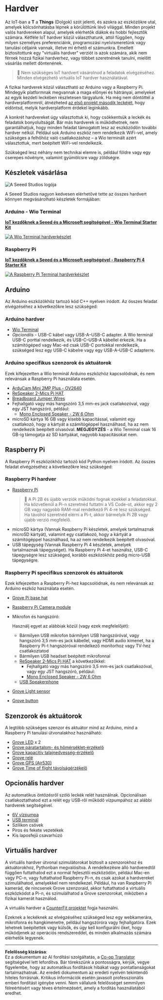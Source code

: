 <!--
CO_OP_TRANSLATOR_METADATA:
{
  "original_hash": "3dce18fab38adf93ff30b8c221b1eec5",
  "translation_date": "2025-08-27T20:30:14+00:00",
  "source_file": "hardware.md",
  "language_code": "hu"
}
-->
# Hardver

Az IoT-ban a **T** a **Things** (Dolgok) szót jelenti, és azokra az eszközökre utal, amelyek kölcsönhatásba lépnek a körülöttünk lévő világgal. Minden projekt valós hardvereken alapul, amelyek elérhetők diákok és hobbi fejlesztők számára. Kétféle IoT hardver közül választhatunk, attól függően, hogy milyen személyes preferenciáink, programozási nyelvismeretünk vagy tanulási céljaink vannak, illetve mi érhető el számunkra. Emellett biztosítottunk egy "virtuális hardver" verziót is azok számára, akik nem férnek hozzá fizikai hardverhez, vagy többet szeretnének tanulni, mielőtt vásárlás mellett döntenének.

> 💁 Nem szükséges IoT hardvert vásárolnod a feladatok elvégzéséhez. Minden elvégezhető virtuális IoT hardver használatával.

A fizikai hardverek közül választható az Arduino vagy a Raspberry Pi. Mindegyik platformnak megvannak a maga előnyei és hátrányai, amelyeket az egyik kezdeti leckében részletesen tárgyalunk. Ha még nem döntöttél a hardverplatformról, átnézheted [az első projekt második leckéjét](./1-getting-started/lessons/2-deeper-dive/README.md), hogy eldöntsd, melyik hardverplatform érdekel leginkább.

A konkrét hardvereket úgy választottuk ki, hogy csökkentsük a leckék és feladatok bonyolultságát. Bár más hardverek is működhetnek, nem garantálhatjuk, hogy minden feladat támogatott lesz az eszközödön további hardver nélkül. Például sok Arduino eszköz nem rendelkezik WiFi-vel, amely szükséges a felhőhöz való csatlakozáshoz – a Wio terminált azért választottuk, mert beépített WiFi-vel rendelkezik.

Szükséged lesz néhány nem technikai elemre is, például földre vagy egy cserepes növényre, valamint gyümölcsre vagy zöldségre.

## Készletek vásárlása

![A Seeed Studios logója](../../translated_images/seeed-logo.74732b6b482b6e8e8bdcc06f0541fc92b1dabf5e3e8f37afb91e04393a8cb977.hu.png)

A Seeed Studios nagyon kedvesen elérhetővé tette az összes hardvert könnyen megvásárolható készletek formájában:

### Arduino - Wio Terminal

**[IoT kezdőknek a Seeed és a Microsoft segítségével - Wio Terminal Starter Kit](https://www.seeedstudio.com/IoT-for-beginners-with-Seeed-and-Microsoft-Wio-Terminal-Starter-Kit-p-5006.html)**

[![A Wio Terminal hardverkészlet](../../translated_images/wio-hardware-kit.4c70c48b85e4283a1d73e248d87d49587c0cd077eeb69cb3eca803166f63c9a5.hu.png)](https://www.seeedstudio.com/IoT-for-beginners-with-Seeed-and-Microsoft-Wio-Terminal-Starter-Kit-p-5006.html)

### Raspberry Pi

**[IoT kezdőknek a Seeed és a Microsoft segítségével - Raspberry Pi 4 Starter Kit](https://www.seeedstudio.com/IoT-for-beginners-with-Seeed-and-Microsoft-Raspberry-Pi-Starter-Kit-p-5004.html)**

[![A Raspberry Pi Terminal hardverkészlet](../../translated_images/pi-hardware-kit.26dbadaedb7dd44c73b0131d5d68ea29472ed0a9744f90d5866c6d82f2d16380.hu.png)](https://www.seeedstudio.com/IoT-for-beginners-with-Seeed-and-Microsoft-Raspberry-Pi-Starter-Kit-p-5004.html)

## Arduino

Az Arduino eszközökhöz tartozó kód C++ nyelven íródott. Az összes feladat elvégzéséhez a következőkre lesz szükséged:

### Arduino hardver

* [Wio Terminal](https://www.seeedstudio.com/Wio-Terminal-p-4509.html)
* *Opcionális* - USB-C kábel vagy USB-A–USB-C adapter. A Wio terminál USB-C porttal rendelkezik, és USB-C–USB-A kábellel érkezik. Ha a számítógéped vagy Mac-ed csak USB-C portokkal rendelkezik, szükséged lesz egy USB-C kábelre vagy egy USB-A–USB-C adapterre.

### Arduino specifikus szenzorok és aktuátorok

Ezek kifejezetten a Wio terminál Arduino eszközhöz kapcsolódnak, és nem relevánsak a Raspberry Pi használata esetén.

* [ArduCam Mini 2MP Plus - OV2640](https://www.arducam.com/product/arducam-2mp-spi-camera-b0067-arduino/)
* [ReSpeaker 2-Mics Pi HAT](https://www.seeedstudio.com/ReSpeaker-2-Mics-Pi-HAT.html)
* [Breadboard Jumper Wires](https://www.seeedstudio.com/Breadboard-Jumper-Wire-Pack-241mm-200mm-160mm-117m-p-234.html)
* Fejhallgató vagy más hangszóró 3,5 mm-es jack csatlakozóval, vagy egy JST hangszóró, például:
  * [Mono Enclosed Speaker - 2W 6 Ohm](https://www.seeedstudio.com/Mono-Enclosed-Speaker-2W-6-Ohm-p-2832.html)
* microSD kártya 16 GB vagy kisebb kapacitással, valamint egy csatlakozó, hogy a kártyát a számítógéppel használhasd, ha az nem rendelkezik beépített olvasóval. **MEGJEGYZÉS** - a Wio Terminal csak 16 GB-ig támogatja az SD kártyákat, nagyobb kapacitásokat nem.

## Raspberry Pi

A Raspberry Pi eszközökhöz tartozó kód Python nyelven íródott. Az összes feladat elvégzéséhez a következőkre lesz szükséged:

### Raspberry Pi hardver

* [Raspberry Pi](https://www.raspberrypi.org/products/raspberry-pi-4-model-b/)
  > 💁 A Pi 2B és újabb verziók működni fognak ezekkel a feladatokkal. Ha közvetlenül a Pi-n szeretnéd futtatni a VS Code-ot, akkor egy 2 GB vagy nagyobb RAM-mal rendelkező Pi 4-re lesz szükséged. Ha távolról szeretnéd elérni a Pi-t, akkor bármelyik Pi 2B vagy újabb verzió megfelelő.
* microSD kártya (Vannak Raspberry Pi készletek, amelyek tartalmaznak microSD kártyát), valamint egy csatlakozó, hogy a kártyát a számítógéppel használhasd, ha az nem rendelkezik beépített olvasóval.
* USB tápegység (Vannak Raspberry Pi 4 készletek, amelyek tartalmaznak tápegységet). Ha Raspberry Pi 4-et használsz, USB-C tápegységre lesz szükséged, korábbi eszközökhöz pedig micro-USB tápegységre.

### Raspberry Pi specifikus szenzorok és aktuátorok

Ezek kifejezetten a Raspberry Pi-hez kapcsolódnak, és nem relevánsak az Arduino eszköz használata esetén.

* [Grove Pi base hat](https://www.seeedstudio.com/Grove-Base-Hat-for-Raspberry-Pi.html)
* [Raspberry Pi Camera module](https://www.raspberrypi.org/products/camera-module-v2/)
* Mikrofon és hangszóró:

  Használj egyet az alábbiak közül (vagy ezek megfelelőjét):
  * Bármilyen USB mikrofon bármilyen USB hangszóróval, vagy hangszóró 3,5 mm-es jack kábellel, vagy HDMI audio kimenet, ha a Raspberry Pi-t hangszóróval rendelkező monitorhoz vagy TV-hez csatlakoztatod
  * Bármilyen USB headset beépített mikrofonnal
  * [ReSpeaker 2-Mics Pi HAT](https://www.seeedstudio.com/ReSpeaker-2-Mics-Pi-HAT.html) a következőkkel:
    * Fejhallgató vagy más hangszóró 3,5 mm-es jack csatlakozóval, vagy egy JST hangszóró, például:
    * [Mono Enclosed Speaker - 2W 6 Ohm](https://www.seeedstudio.com/Mono-Enclosed-Speaker-2W-6-Ohm-p-2832.html)
  * [USB Speakerphone](https://www.amazon.com/USB-Speakerphone-Conference-Business-Microphones/dp/B07Q3D7F8S/ref=sr_1_1?dchild=1&keywords=m0&qid=1614647389&sr=8-1)
* [Grove Light sensor](https://www.seeedstudio.com/Grove-Light-Sensor-v1-2-LS06-S-phototransistor.html)
* [Grove button](https://www.seeedstudio.com/Grove-Button.html)

## Szenzorok és aktuátorok

A legtöbb szükséges szenzor és aktuátor mind az Arduino, mind a Raspberry Pi tanulási útvonalakhoz használható:

* [Grove LED](https://www.seeedstudio.com/Grove-LED-Pack-p-4364.html) x 2
* [Grove páratartalom- és hőmérséklet-érzékelő](https://www.seeedstudio.com/Grove-Temperature-Humidity-Sensor-DHT11.html)
* [Grove kapacitív talajnedvesség-érzékelő](https://www.seeedstudio.com/Grove-Capacitive-Moisture-Sensor-Corrosion-Resistant.html)
* [Grove relé](https://www.seeedstudio.com/Grove-Relay.html)
* [Grove GPS (Air530)](https://www.seeedstudio.com/Grove-GPS-Air530-p-4584.html)
* [Grove Time of flight távolságérzékelő](https://www.seeedstudio.com/Grove-Time-of-Flight-Distance-Sensor-VL53L0X.html)

## Opcionális hardver

Az automatikus öntözésről szóló leckék relét használnak. Opcionálisan csatlakoztathatod ezt a relét egy USB-ről működő vízpumpához az alábbi hardverek segítségével.

* [6V vízpumpa](https://www.seeedstudio.com/6V-Mini-Water-Pump-p-1945.html)
* [USB terminál](https://www.adafruit.com/product/3628)
* Szilikon csövek
* Piros és fekete vezetékek
* Kis laposfejű csavarhúzó

## Virtuális hardver

A virtuális hardver útvonal szimulátorokat biztosít a szenzorokhoz és aktuátorokhoz, Pythonban megvalósítva. A rendelkezésre álló hardveredtől függően futtathatod ezt a normál fejlesztői eszközödön, például Mac-en vagy PC-n, vagy futtathatod Raspberry Pi-n, és csak azokat a hardvereket szimulálhatod, amelyekkel nem rendelkezel. Például, ha van Raspberry Pi kamerád, de nincsenek Grove szenzoraid, akkor futtathatod a virtuális eszközkódot a Pi-n, és szimulálhatod a Grove szenzorokat, miközben a fizikai kamerát használod.

A virtuális hardver a [CounterFit projektet](https://github.com/CounterFit-IoT/CounterFit) fogja használni.

Ezeknek a leckéknek az elvégzéséhez szükséged lesz egy webkamerára, mikrofonra és hangkimenetre, például hangszóróra vagy fejhallgatóra. Ezek lehetnek beépítettek vagy külsők, és úgy kell konfigurálni őket, hogy működjenek az operációs rendszereddel, és minden alkalmazás számára elérhetők legyenek.

---

**Felelősség kizárása**:  
Ez a dokumentum az AI fordítási szolgáltatás, a [Co-op Translator](https://github.com/Azure/co-op-translator) segítségével lett lefordítva. Bár törekszünk a pontosságra, kérjük, vegye figyelembe, hogy az automatikus fordítások hibákat vagy pontatlanságokat tartalmazhatnak. Az eredeti dokumentum az eredeti nyelvén tekintendő hiteles forrásnak. Kritikus információk esetén javasolt professzionális emberi fordítást igénybe venni. Nem vállalunk felelősséget semmilyen félreértésért vagy téves értelmezésért, amely a fordítás használatából eredhet.